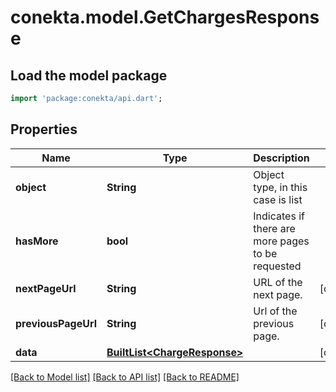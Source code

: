 # conekta.model.GetChargesResponse

## Load the model package
```dart
import 'package:conekta/api.dart';
```

## Properties
Name | Type | Description | Notes
------------ | ------------- | ------------- | -------------
**object** | **String** | Object type, in this case is list | 
**hasMore** | **bool** | Indicates if there are more pages to be requested | 
**nextPageUrl** | **String** | URL of the next page. | [optional] 
**previousPageUrl** | **String** | Url of the previous page. | [optional] 
**data** | [**BuiltList&lt;ChargeResponse&gt;**](ChargeResponse.md) |  | [optional] 

[[Back to Model list]](../README.md#documentation-for-models) [[Back to API list]](../README.md#documentation-for-api-endpoints) [[Back to README]](../README.md)



